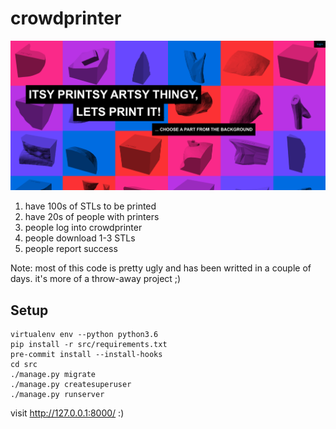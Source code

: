# crowdprinter

![](screenshot.png)

1. have 100s of STLs to be printed
2. have 20s of people with printers
3. people log into crowdprinter
4. people download 1-3 STLs
5. people report success

Note: most of this code is pretty ugly and has been writted in a couple of days. it's more of a throw-away project ;)

## Setup

```
virtualenv env --python python3.6
pip install -r src/requirements.txt
pre-commit install --install-hooks
cd src
./manage.py migrate
./manage.py createsuperuser
./manage.py runserver
```

visit http://127.0.0.1:8000/ :)
